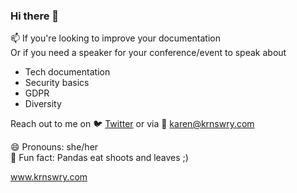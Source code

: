 ### Hi there 👋
📫 If you're looking to improve your documentation  
Or if you need a speaker for your conference/event to speak about    
* Tech documentation  
* Security basics  
* GDPR  
* Diversity    

Reach out to me on
:bird: [Twitter](https://twitter.com/krnswry) or via :email: karen@krnswry.com  

😄 Pronouns: she/her  
💬 Fun fact: Pandas eat shoots and leaves ;)

www.krnswry.com

<!--
**karensawrey/karensawrey** is a ✨ _special_ ✨ repository because its `README.md` (this file) appears on your GitHub profile.

Here are some ideas to get you started:

- 🔭 I’m currently working on ...
- 🌱 I’m currently learning ...
- 👯 I’m looking to collaborate on ...
- 🤔 I’m looking for help with ...
- 💬 Ask me about ...
- 📫 How to reach me: ...
- 😄 Pronouns: ...
- ⚡ Fun fact: ...
-->
